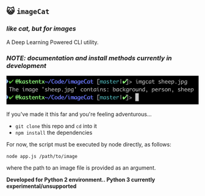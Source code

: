 ## 😺 `imageCat`  
### _like cat, but for images_

A Deep Learning Powered CLI utility.

### _NOTE: documentation and install methods currently in development_

![screen shot](sample.png)

If you've made it this far and you're feeling adventurous...
* `git clone` this repo and `cd` into it
* `npm install` the dependencies

For now, the script must be executed by node directly, as follows:
```
node app.js /path/to/image
```
where the path to an image file is provided as an argument.

**Developed for Python 2 environment.. Python 3 currently experimental/unsupported**
